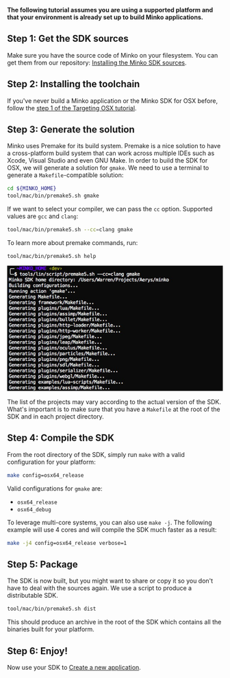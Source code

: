 **The following tutorial assumes you are using a supported platform and that your environment is already set up to build Minko applications.**

Step 1: Get the SDK sources
---------------------------

Make sure you have the source code of Minko on your filesystem. You can get them from our repository: [Installing the Minko SDK sources](../tutorial/Installing_the_SDK.md).

Step 2: Installing the toolchain
--------------------------------

If you've never build a Minko application or the Minko SDK for OSX before, follow the [step 1 of the Targeting OSX tutorial](../tutorial/Targeting_Windows.md#step-1-install-the-toolchain).

Step 3: Generate the solution
-----------------------------

Minko uses Premake for its build system. Premake is a nice solution to have a cross-platform build system that can work across multiple IDEs such as Xcode, Visual Studio and even GNU Make. In order to build the SDK for OSX, we will generate a solution for `gmake`. We need to use a terminal to generate a `Makefile`-compatible solution:

```bash
cd ${MINKO_HOME}
tool/mac/bin/premake5.sh gmake
```


If we want to select your compiler, we can pass the `cc` option. Supported values are `gcc` and `clang`:

```bash
tool/mac/bin/premake5.sh --cc=clang gmake
```


To learn more about premake commands, run:

```bash
tool/mac/bin/premake5.sh help
```


![](../../doc/image/Minko_linux_premake_gmake.jpg "../../doc/image/Minko_linux_premake_gmake.jpg")

The list of the projects may vary according to the actual version of the SDK. What's important is to make sure that you have a `Makefile` at the root of the SDK and in each project directory.

Step 4: Compile the SDK
-----------------------

From the root directory of the SDK, simply run `make` with a valid configuration for your platform:

```bash
make config=osx64_release 
```


Valid configurations for `gmake` are:

-   `osx64_release`
-   `osx64_debug`

To leverage multi-core systems, you can also use `make -j`. The following example will use 4 cores and will compile the SDK much faster as a result:

```bash
make -j4 config=osx64_release verbose=1 
```


Step 5: Package
---------------

The SDK is now built, but you might want to share or copy it so you don't have to deal with the sources again. We use a script to produce a distributable SDK.

```bash
tool/mac/bin/premake5.sh dist
```


This should produce an archive in the root of the SDK which contains all the binaries built for your platform.

Step 6: Enjoy!
--------------

Now use your SDK to [Create a new application](../tutorial/Create_a_new_application.md).

